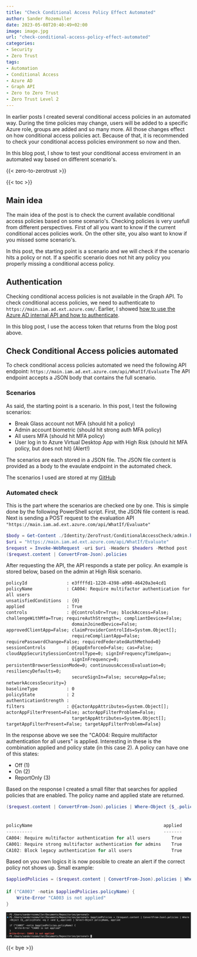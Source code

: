 ```yaml
---
title: "Check Conditional Access Policy Effect Automated"
author: Sander Rozemuller
date: 2023-05-08T20:40:49+02:00
image: image.jpg
url: "check-conditional-access-policy-effect-automated"
categories:
- Security
- Zero Trust
tags:
- Automation
- Conditional Access
- Azure AD
- Graph API
- Zero to Zero Trust
- Zero Trust Level 2
---
```

In earlier posts I created several conditional access policies in an automated way. During the time policies may change, users will be added to a specific Azure role, groups are added and so many more. 
All those changes effect on how conditional access policies act. Because of that, it is recommended to check your conditional access policies environment so now and then. 

In this blog post, I show to test your conditional access enviroment in an automated way based on different scenario's.

{{< zero-to-zerotrust >}}

{{< toc >}}

## Main idea
The main idea of the post is to check the current available conditional access policies based on some scenario's. Checking policies is very usefull from different perspectives. 
First of all you want to know if the current conditional acces policies work. On the other site, you also want to know if you missed some scenario's. 

In this post, the starting point is a scenario and we will check if the scenario hits a policy or not. If a specific scenario does not hit any policy you properly missing a conditional access policy.


## Authentication
Checking conditional access policies is not available in the Graph API. To check conditional access policies, we need to authenticate to ```https://main.iam.ad.ext.azure.com/```. Earlier, I showed [how to use the Azure AD internal API and how to authenticate](./use-internal-azure-api-in-automation/).

In this blog post, I use the access token that returns from the blog post above. 


## Check Conditional Access policies automated
To check conditional access policies automated we need the following API endpoint: ```https://main.iam.ad.ext.azure.com/api/WhatIf/Evaluate```
The API endpoint accepts a JSON body that contains the full scenario.

### Scenarios
As said, the starting point is a scenario. In this post, I test the following scenarios:
- Break Glass account not MFA (should hit a policy)
- Admin account biometric (should hit strong auth MFA policy)
- All users MFA (should hit MFA policy)
- User log in to Azure Virtual Desktop App with High Risk (should hit MFA policy, but does not hit) (Alert!)

The scenarios are each stored in a JSON file. The JSON file content is provided as a body to the evaulate endpoint in the automated check.

The scenarios I used are stored at my [GitHub](https://github.com/srozemuller/Identity/tree/main/ZeroTrust/ConditionalAccessCheck)
### Automated check
This is the part where the scenarios are checked one by one. This is simple done by the following PowerShell script. 
First, the JSON file content is read. Next is sending a POST request to the evaluation API ```"https://main.iam.ad.ext.azure.com/api/WhatIf/Evaluate"```

```powershell
$body = Get-Content ./Identity/ZeroTrust/ConditionalAccessCheck/admin.highrisk.json
$uri = "https://main.iam.ad.ext.azure.com/api/WhatIf/Evaluate"
$request = Invoke-WebRequest -uri $uri -Headers $headers -Method post -Body $body
($request.content | ConvertFrom-Json).policies
```

After requesting the API, the API responds a state per policy. An example is stored below, based on the admin at High Risk scenario.

```
policyId               : e3ffffd1-1220-4398-a098-46420a3e4cd1
policyName             : CA004: Require multifactor authentication for all users
unsatisfiedConditions  : {0}
applied                : True
controls               : @{controlsOr=True; blockAccess=False; challengeWithMfa=True; requireAuthStrength=; compliantDevice=False;
                         domainJoinedDevice=False; approvedClientApp=False; claimProviderControlIds=System.Object[]; 
                         requireCompliantApp=False; requirePasswordChange=False; requiredFederatedAuthMethod=0}
sessionControls        : @{appEnforced=False; cas=False; cloudAppSecuritySessionControlType=0; signInFrequencyTimeSpan=; 
                         signInFrequency=0; persistentBrowserSessionMode=0; continuousAccessEvaluation=0; resiliencyDefaults=0;
                         secureSignIn=False; secureApp=False; networkAccessSecurity=}
baselineType           : 0
policyState            : 2
authenticationStrength :
filters                : @{actorAppAttributes=System.Object[]; actorAppFilterPresent=False; actorAppFilterProblem=False; 
                         targetAppAttributes=System.Object[]; targetAppFilterPresent=False; targetAppFilterProblem=False}
```

In the response above we see the "CA004: Require multifactor authentication for all users" is applied. Interesting in these is the combination applied and policy state (in this case 2). 
A policy can have one of this states:
- Off (1)
- On (2)
- ReportOnly (3)

Based on the response I created a small filter that searches for applied policies that are enabled. The policy name and applied state are returned.

```powershell
($request.content | ConvertFrom-Json).policies | Where-Object {$_.policyState -eq 2 -and $_.applied} | Select-Object policyName, applied


policyName                                                  applied
----------                                                  -------
CA004: Require multifactor authentication for all users        True
CA001: Require strong multifactor authentication for admins    True
CA102: Block legacy authentication for all users               True
```

Based on you own logics it is now possible to create an alert if the correct policy not shows up.
Small example:

```powershell
$appliedPolicies = ($request.content | ConvertFrom-Json).policies | Where-Object {$_.policyState -eq 2 -and $_.applied} | Select-Object policyName, applied

if ("CA003" -notin $appliedPolicies.policyName) {
	Write-Error "CA003 is not applied"
}
```
![check-result](./check-result.png)

{{< bye >}}